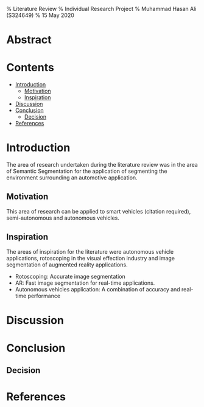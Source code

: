 % Literature Review
% Individual Research Project
% Muhammad Hasan Ali (S324649)
% 15 May 2020

# Abstract

# Contents

- [Introduction](#Introduction)
  - [Motivation](#Motivation)
  - [Inspiration](#Inspiration)
- [Discussion](#Discussion)
- [Conclusion](#Conclusion)
  - [Decision](#Decision)
- [References](#References)

# Introduction

The area of research undertaken during the literature review was in the area of Semantic Segmentation for the application of segmenting the environment surrounding an automotive application.

## Motivation

This area of research can be applied to smart vehicles (citation required), semi-autonomous and autonomous vehicles.

## Inspiration

The areas of inspiration for the literature were autonomous vehicle applications, rotoscoping in the visual effection industry and image segmentation of augmented reality applications.

- Rotoscoping: Accurate image segmentation
- AR: Fast image segmentation for real-time applications.
- Autonomous vehicles application: A combination of accuracy and real-time performance

# Discussion

# Conclusion

## Decision

# References
